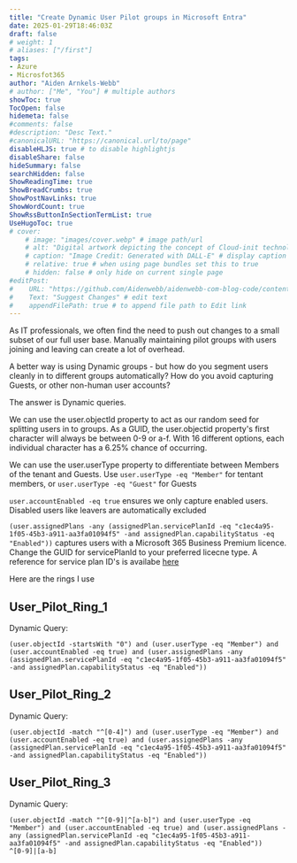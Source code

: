 ```yaml
---
title: "Create Dynamic User Pilot groups in Microsoft Entra"
date: 2025-01-29T18:46:03Z
draft: false
# weight: 1
# aliases: ["/first"]
tags: 
- Azure
- Microsfot365
author: "Aiden Arnkels-Webb"
# author: ["Me", "You"] # multiple authors
showToc: true
TocOpen: false
hidemeta: false
#comments: false
#description: "Desc Text."
#canonicalURL: "https://canonical.url/to/page"
disableHLJS: true # to disable highlightjs
disableShare: false
hideSummary: false
searchHidden: false
ShowReadingTime: true
ShowBreadCrumbs: true
ShowPostNavLinks: true
ShowWordCount: true
ShowRssButtonInSectionTermList: true
UseHugoToc: true
# cover:
    # image: "images/cover.webp" # image path/url
    # alt: "Digital artwork depicting the concept of Cloud-init technology in a hypervisor environment. The image features a central, stylized cloud with intricate digital circuit patterns, symbolizing Cloud-init. Surrounding the cloud are interconnected, floating, semi-transparent cubes with glowing edges, each representing a hypervisor. Faint streams of binary code flow between these cubes, illustrating virtualization and connectivity. The background is a gradient of blue shades, representing technology and innovation, with subtle abstract digital patterns enhancing the futuristic theme." # alt text
    # caption: "Image Credit: Generated with DALL-E" # display caption under cover
    # relative: true # when using page bundles set this to true
    # hidden: false # only hide on current single page
#editPost:
#    URL: "https://github.com/Aidenwebb/aidenwebb-com-blog-code/content"
#    Text: "Suggest Changes" # edit text
#    appendFilePath: true # to append file path to Edit link
---
```


As IT professionals, we often find the need to push out changes to a small subset of our full user base.
Manually maintaining pilot groups with users joining and leaving can create a lot of overhead.

A better way is using Dynamic groups - but how do you segment users cleanly in to different groups automatically? How do you avoid capturing Guests, or other non-human user accounts?

The answer is Dynamic queries.

We can use the user.objectId property to act as our random seed for splitting users in to groups. As a GUID, the user.objectid property's first character will always be between 0-9 or a-f.
With 16 different options, each individual character has a 6.25% chance of occurring.

We can use the user.userType property to differentiate between Members of the tenant and Guests. Use `user.userType -eq "Member"` for tentant members, or `user.userType -eq "Guest"` for Guests

`user.accountEnabled -eq true` ensures we only capture enabled users. Disabled users like leavers are automatically excluded

`(user.assignedPlans -any (assignedPlan.servicePlanId -eq "c1ec4a95-1f05-45b3-a911-aa3fa01094f5" -and assignedPlan.capabilityStatus -eq "Enabled"))` captures users with a Microsoft 365 Business Premium licence. Change the GUID for servicePlanId to your preferred licecne type.
A reference for service plan ID's is availabe [here](https://learn.microsoft.com/en-us/entra/identity/users/licensing-service-plan-reference)

Here are the rings I use 

## User_Pilot_Ring_1

Dynamic Query:

```
(user.objectId -startsWith "0") and (user.userType -eq "Member") and (user.accountEnabled -eq true) and (user.assignedPlans -any (assignedPlan.servicePlanId -eq "c1ec4a95-1f05-45b3-a911-aa3fa01094f5" -and assignedPlan.capabilityStatus -eq "Enabled"))
```

## User_Pilot_Ring_2

Dynamic Query:

```
(user.objectId -match "^[0-4]") and (user.userType -eq "Member") and (user.accountEnabled -eq true) and (user.assignedPlans -any (assignedPlan.servicePlanId -eq "c1ec4a95-1f05-45b3-a911-aa3fa01094f5" -and assignedPlan.capabilityStatus -eq "Enabled"))
```

## User_Pilot_Ring_3

Dynamic Query:

```
(user.objectId -match "^[0-9]|^[a-b]") and (user.userType -eq "Member") and (user.accountEnabled -eq true) and (user.assignedPlans -any (assignedPlan.servicePlanId -eq "c1ec4a95-1f05-45b3-a911-aa3fa01094f5" -and assignedPlan.capabilityStatus -eq "Enabled"))
^[0-9]|[a-b]
```
